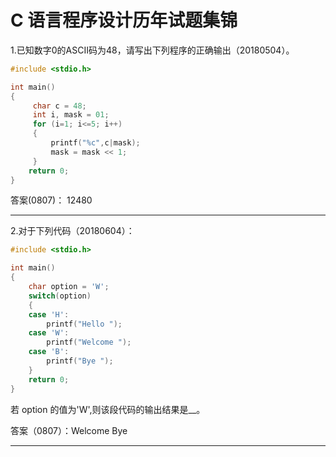 # C 语言程序设计历年试题集锦

1.已知数字0的ASCII码为48，请写出下列程序的正确输出（20180504）。

```c
#include <stdio.h>

int main()
{
     char c = 48;
     int i, mask = 01;
     for (i=1; i<=5; i++)
     {
         printf("%c",c|mask);
         mask = mask << 1;
     }
    return 0;
}
```

答案(0807)： 12480

---

2.对于下列代码（20180604）：

```c
#include <stdio.h>

int main()
{
    char option = 'W';
    switch(option)
    {
    case 'H':
        printf("Hello ");
    case 'W':
        printf("Welcome ");
    case 'B':
        printf("Bye ");
    }
    return 0;
}
```

若 option 的值为'W',则该段代码的输出结果是__。

答案（0807）：Welcome Bye

---
